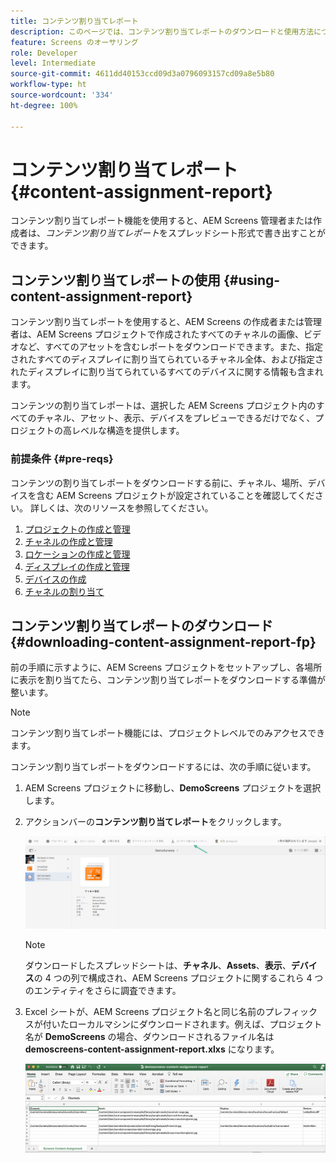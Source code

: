 ```yaml
---
title: コンテンツ割り当てレポート
description: このページでは、コンテンツ割り当てレポートのダウンロードと使用方法について説明します。
feature: Screens のオーサリング
role: Developer
level: Intermediate
source-git-commit: 4611dd40153ccd09d3a0796093157cd09a8e5b80
workflow-type: ht
source-wordcount: '334'
ht-degree: 100%

---
```



# コンテンツ割り当てレポート {#content-assignment-report}

コンテンツ割り当てレポート機能を使用すると、AEM Screens 管理者または作成者は、*コンテンツ割り当てレポート*&#x200B;をスプレッドシート形式で書き出すことができます。

## コンテンツ割り当てレポートの使用 {#using-content-assignment-report}

コンテンツ割り当てレポートを使用すると、AEM Screens の作成者または管理者は、AEM Screens プロジェクトで作成されたすべてのチャネルの画像、ビデオなど、すべてのアセットを含むレポートをダウンロードできます。また、指定されたすべてのディスプレイに割り当てられているチャネル全体、および指定されたディスプレイに割り当てられているすべてのデバイスに関する情報も含まれます。

コンテンツの割り当てレポートは、選択した AEM Screens プロジェクト内のすべてのチャネル、アセット、表示、デバイスをプレビューできるだけでなく、プロジェクトの高レベルな構造を提供します。


### 前提条件 {#pre-reqs}

コンテンツの割り当てレポートをダウンロードする前に、チャネル、場所、デバイスを含む AEM Screens プロジェクトが設定されていることを確認してください。
詳しくは、次のリソースを参照してください。

1. [プロジェクトの作成と管理](/help/user-guide/creating-a-screens-project.md)
1. [チャネルの作成と管理](/help/user-guide/managing-channels.md)
1. [ロケーションの作成と管理](/help/user-guide/managing-locations.md)
1. [ディスプレイの作成と管理](/help/user-guide/managing-displays.md)
1. [デバイスの作成](/help/user-guide/managing-devices.md)
1. [チャネルの割り当て](/help/user-guide/channel-assignment-latest-fp.md)


## コンテンツ割り当てレポートのダウンロード {#downloading-content-assignment-report-fp}

前の手順に示すように、AEM Screens プロジェクトをセットアップし、各場所に表示を割り当てたら、コンテンツ割り当てレポートをダウンロードする準備が整います。

>[!NOTE]
>コンテンツ割り当てレポート機能には、プロジェクトレベルでのみアクセスできます。

コンテンツ割り当てレポートをダウンロードするには、次の手順に従います。

1. AEM Screens プロジェクトに移動し、**DemoScreens** プロジェクトを選択します。

1. アクションバーの&#x200B;**コンテンツ割り当てレポート**&#x200B;をクリックします。

   ![画像](/help/user-guide/assets/content-assignment-report/can-download.png)

   >[!NOTE]
   >ダウンロードしたスプレッドシートは、**チャネル**、**Assets**、**表示**、**デバイス**&#x200B;の 4 つの列で構成され、AEM Screens プロジェクトに関するこれら 4 つのエンティティをさらに調査できます。

1. Excel シートが、AEM Screens プロジェクト名と同じ名前のプレフィックスが付いたローカルマシンにダウンロードされます。例えば、プロジェクト名が **DemoScreens** の場合、ダウンロードされるファイル名は **demoscreens-content-assignment-report.xlxs** になります。

   ![画像](/help/user-guide/assets/content-assignment-report/car-download1.png)


